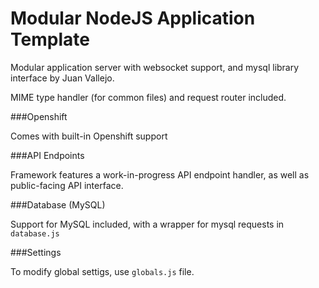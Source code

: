 Modular NodeJS Application Template
===================================

Modular application server with websocket support, and mysql library interface by Juan Vallejo.

MIME type handler (for common files) and request router included.

###Openshift

Comes with built-in Openshift support

###API Endpoints

Framework features a work-in-progress API endpoint handler, as well as public-facing API interface.

###Database (MySQL)

Support for MySQL included, with a wrapper for mysql requests in `database.js`

###Settings

To modify global settigs, use `globals.js` file.